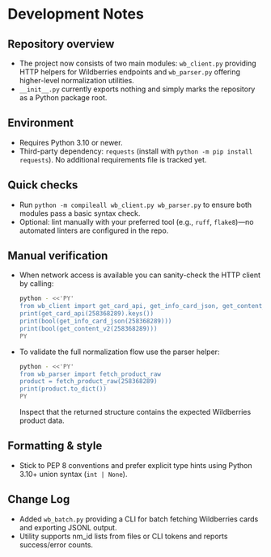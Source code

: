 # Development Notes

## Repository overview
- The project now consists of two main modules: `wb_client.py` providing HTTP helpers for Wildberries endpoints and `wb_parser.py` offering higher-level normalization utilities.
- `__init__.py` currently exports nothing and simply marks the repository as a Python package root.

## Environment
- Requires Python 3.10 or newer.
- Third-party dependency: `requests` (install with `python -m pip install requests`). No additional requirements file is tracked yet.

## Quick checks
- Run `python -m compileall wb_client.py wb_parser.py` to ensure both modules pass a basic syntax check.
- Optional: lint manually with your preferred tool (e.g., `ruff`, `flake8`)—no automated linters are configured in the repo.

## Manual verification
- When network access is available you can sanity-check the HTTP client by calling:
  ```bash
  python - <<'PY'
  from wb_client import get_card_api, get_info_card_json, get_content_v2
  print(get_card_api(258368289).keys())
  print(bool(get_info_card_json(258368289)))
  print(bool(get_content_v2(258368289)))
  PY
  ```
- To validate the full normalization flow use the parser helper:
  ```bash
  python - <<'PY'
  from wb_parser import fetch_product_raw
  product = fetch_product_raw(258368289)
  print(product.to_dict())
  PY
  ```
  Inspect that the returned structure contains the expected Wildberries product data.

## Formatting & style
- Stick to PEP 8 conventions and prefer explicit type hints using Python 3.10+ union syntax (`int | None`).

## Change Log
- Added `wb_batch.py` providing a CLI for batch fetching Wildberries cards and exporting JSONL output.
- Utility supports nm_id lists from files or CLI tokens and reports success/error counts.
